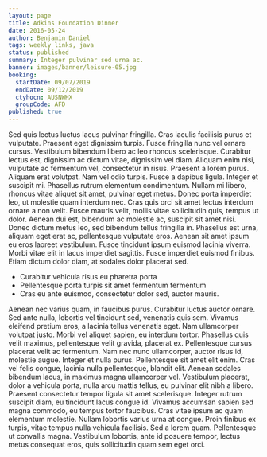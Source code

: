 ```yaml
---
layout: page
title: Adkins Foundation Dinner
date: 2016-05-24
author: Benjamin Daniel
tags: weekly links, java
status: published
summary: Integer pulvinar sed urna ac.
banner: images/banner/leisure-05.jpg
booking:
  startDate: 09/07/2019
  endDate: 09/12/2019
  ctyhocn: AUSNWHX
  groupCode: AFD
published: true
---
```

Sed quis lectus luctus lacus pulvinar fringilla. Cras iaculis facilisis purus et vulputate. Praesent eget dignissim turpis. Fusce fringilla nunc vel ornare cursus. Vestibulum bibendum libero ac leo rhoncus scelerisque. Curabitur lectus est, dignissim ac dictum vitae, dignissim vel diam. Aliquam enim nisi, vulputate ac fermentum vel, consectetur in risus. Praesent a lorem purus. Aliquam erat volutpat.
Nam vel odio turpis. Fusce a dapibus ligula. Integer et suscipit mi. Phasellus rutrum elementum condimentum. Nullam mi libero, rhoncus vitae aliquet sit amet, pulvinar eget metus. Donec porta imperdiet leo, ut molestie quam interdum nec. Cras quis orci sit amet lectus interdum ornare a non velit. Fusce mauris velit, mollis vitae sollicitudin quis, tempus ut dolor. Aenean dui est, bibendum ac molestie ac, suscipit sit amet nisi. Donec dictum metus leo, sed bibendum tellus fringilla in. Phasellus est urna, aliquam eget erat ac, pellentesque vulputate eros. Aenean sit amet ipsum eu eros laoreet vestibulum. Fusce tincidunt ipsum euismod lacinia viverra. Morbi vitae elit in lacus imperdiet sagittis. Fusce imperdiet euismod finibus. Etiam dictum dolor diam, at sodales dolor placerat sed.

* Curabitur vehicula risus eu pharetra porta
* Pellentesque porta turpis sit amet fermentum fermentum
* Cras eu ante euismod, consectetur dolor sed, auctor mauris.

Aenean nec varius quam, in faucibus purus. Curabitur luctus auctor ornare. Sed ante nulla, lobortis vel tincidunt sed, venenatis quis sem. Vivamus eleifend pretium eros, a lacinia tellus venenatis eget. Nam ullamcorper volutpat justo. Morbi vel aliquet sapien, eu interdum tortor. Phasellus quis velit maximus, pellentesque velit gravida, placerat ex. Pellentesque cursus placerat velit ac fermentum. Nam nec nunc ullamcorper, auctor risus id, molestie augue. Integer et nulla purus. Pellentesque sit amet elit enim.
Cras vel felis congue, lacinia nulla pellentesque, blandit elit. Aenean sodales bibendum lacus, in maximus magna ullamcorper vel. Vestibulum placerat, dolor a vehicula porta, nulla arcu mattis tellus, eu pulvinar elit nibh a libero. Praesent consectetur tempor ligula sit amet scelerisque. Integer rutrum suscipit diam, eu tincidunt lacus congue id. Vivamus accumsan sapien sed magna commodo, eu tempus tortor faucibus. Cras vitae ipsum ac quam elementum molestie. Nullam lobortis varius urna at congue. Proin finibus ex turpis, vitae tempus nulla vehicula facilisis. Sed a lorem quam. Pellentesque ut convallis magna. Vestibulum lobortis, ante id posuere tempor, lectus metus consequat eros, quis sollicitudin quam sem eget orci.
